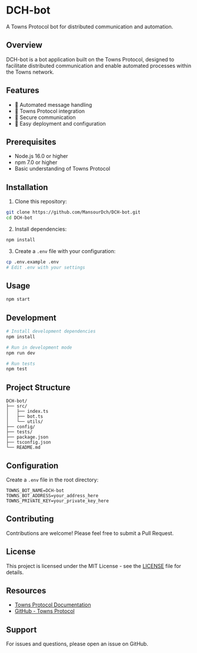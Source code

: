 # DCH-bot

A Towns Protocol bot for distributed communication and automation.

## Overview

DCH-bot is a bot application built on the Towns Protocol, designed to facilitate distributed communication and enable automated processes within the Towns network.

## Features

- 🤖 Automated message handling
- 💬 Towns Protocol integration
- 🔐 Secure communication
- 🚀 Easy deployment and configuration

## Prerequisites

- Node.js 16.0 or higher
- npm 7.0 or higher
- Basic understanding of Towns Protocol

## Installation

1. Clone this repository:
```bash
git clone https://github.com/MansourDch/DCH-bot.git
cd DCH-bot
```

2. Install dependencies:
```bash
npm install
```

3. Create a `.env` file with your configuration:
```bash
cp .env.example .env
# Edit .env with your settings
```

## Usage

```bash
npm start
```

## Development

```bash
# Install development dependencies
npm install

# Run in development mode
npm run dev

# Run tests
npm test
```

## Project Structure

```
DCH-bot/
├── src/
│   ├── index.ts
│   ├── bot.ts
│   └── utils/
├── config/
├── tests/
├── package.json
├── tsconfig.json
└── README.md
```

## Configuration

Create a `.env` file in the root directory:

```
TOWNS_BOT_NAME=DCH-bot
TOWNS_BOT_ADDRESS=your_address_here
TOWNS_PRIVATE_KEY=your_private_key_here
```

## Contributing

Contributions are welcome! Please feel free to submit a Pull Request.

## License

This project is licensed under the MIT License - see the [LICENSE](LICENSE) file for details.

## Resources

- [Towns Protocol Documentation](https://docs.towns.com)
- [GitHub - Towns Protocol](https://github.com/towns-protocol)

## Support

For issues and questions, please open an issue on GitHub.
